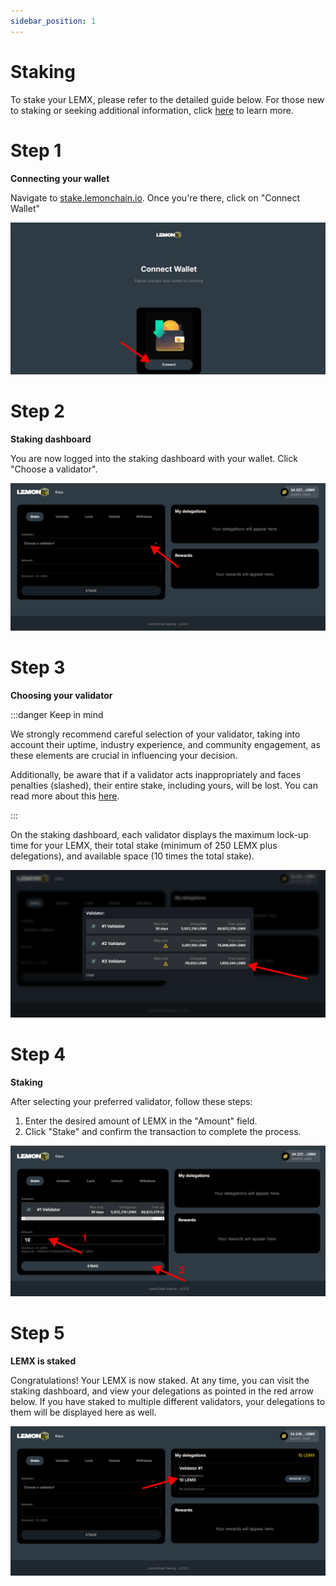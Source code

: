 ```yaml
---
sidebar_position: 1
---
```


# Staking

To stake your LEMX, please refer to the detailed guide below. For those new to staking or seeking additional information, click [here](/docs/learn/what-is-staking) to learn more.

# Step 1
**Connecting your wallet**

Navigate to [stake.lemonchain.io](https://stake.lemonchain.io/). Once you're there, click on "Connect Wallet"

!["Staking Step 1"](assets/img/1e.png)

# Step 2
**Staking dashboard**

You are now logged into the staking dashboard with your wallet. Click "Choose a validator".

!["Staking Step 2"](assets/img/1staking.png)

# Step 3
**Choosing your validator**

:::danger Keep in mind

We strongly recommend careful selection of your validator, taking into account their uptime, industry experience, and community engagement, as these elements are crucial in influencing your decision. 

Additionally, be aware that if a validator acts inappropriately and faces penalties (slashed), their entire stake, including yours, will be lost. You can read more about this [here](/docs/Roles/Validator/specifications#slashing).

:::

On the staking dashboard, each validator displays the maximum lock-up time for your LEMX, their total stake (minimum of 250 LEMX plus delegations), and available space (10 times the total stake).

!["Staking Step 3"](assets/img/2staking.png)

# Step 4
**Staking**

After selecting your preferred validator, follow these steps:

1. Enter the desired amount of LEMX in the "Amount" field.
2. Click "Stake" and confirm the transaction to complete the process.

!["Staking Step 4"](assets/img/3staking.png)

# Step 5
**LEMX is staked**

Congratulations! Your LEMX is now staked. At any time, you can visit the staking dashboard, and view your delegations as pointed in the red arrow below. If you have staked to multiple different validators, your delegations to them will be displayed here as well.

!["Staking Step 5"](assets/img/4staking.png)